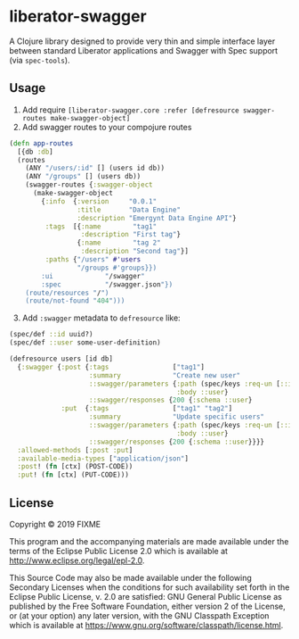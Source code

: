# liberator-swagger

A Clojure library designed to provide very thin and simple interface layer between standard Liberator applications and Swagger with Spec support (via `spec-tools`).

## Usage

1. Add require `[liberator-swagger.core :refer [defresource swagger-routes make-swagger-object]`
2. Add swagger routes to your compojure routes
```clojure
(defn app-routes
  [{db :db]
  (routes
    (ANY "/users/:id" [] (users id db))
    (ANY "/groups" [] (users db))
    (swagger-routes {:swagger-object 
      (make-swagger-object
        {:info  {:version     "0.0.1"
                 :title       "Data Engine"
                 :description "Emergynt Data Engine API"}
         :tags  [{:name        "tag1"
                  :description "First tag"}
                 {:name        "tag 2"
                  :description "Second tag"}]
         :paths {"/users" #'users
                 "/groups #'groups}})
        :ui             "/swagger"
        :spec           "/swagger.json"})
    (route/resources "/")
    (route/not-found "404")))

```
3. Add `:swagger` metadata to `defresource` like:
```clojure
(spec/def ::id uuid?)
(spec/def ::user some-user-definition)

(defresource users [id db]
  {:swagger {:post {:tags                ["tag1"]
                    :summary             "Create new user"
                    ::swagger/parameters {:path (spec/keys :req-un [::id])
                                          :body ::user}
                    ::swagger/responses {200 {:schema ::user}
             :put  {:tags                ["tag1" "tag2"]
                    :summary             "Update specific users"
                    ::swagger/parameters {:path (spec/keys :req-un [::id])
                                          :body ::user}
                    ::swagger/responses {200 {:schema ::user}}}}
  :allowed-methods [:post :put]
  :available-media-types ["application/json"]
  :post! (fn [ctx] (POST-CODE))
  :put! (fn [ctx] (PUT-CODE)))
```


## License

Copyright © 2019 FIXME

This program and the accompanying materials are made available under the
terms of the Eclipse Public License 2.0 which is available at
http://www.eclipse.org/legal/epl-2.0.

This Source Code may also be made available under the following Secondary
Licenses when the conditions for such availability set forth in the Eclipse
Public License, v. 2.0 are satisfied: GNU General Public License as published by
the Free Software Foundation, either version 2 of the License, or (at your
option) any later version, with the GNU Classpath Exception which is available
at https://www.gnu.org/software/classpath/license.html.
